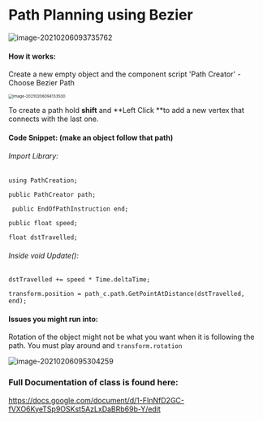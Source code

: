 # Path Planning using Bezier



![image-20210206093735762](image-20210206093735762.png)



#### How it works:

Create a new empty object and the component script 'Path Creator' - Choose Bezier Path

<img src="C:\Users\jojo\AppData\Roaming\Typora\typora-user-images\image-20210206094133530.png" alt="image-20210206094133530" style="zoom:55%;" />

To create a path hold **shift** and **Left Click **to add a new vertex that connects with the last one.

#### Code Snippet: (make an object follow that path)

###### Import Library:

`using PathCreation;`

`public PathCreator path;` 

`  public EndOfPathInstruction end; `

`public float speed;`

`float dstTravelled;`

###### Inside void Update():

`dstTravelled += speed * Time.deltaTime; `

`transform.position = path_c.path.GetPointAtDistance(dstTravelled, end);`

#### Issues you might run into:

Rotation of the object might not be what you want when it is following the path. You must play around and `transform.rotation` 

![image-20210206095304259](C:\Users\jojo\AppData\Roaming\Typora\typora-user-images\image-20210206095304259.png)

### Full Documentation of class is found here:

https://docs.google.com/document/d/1-FInNfD2GC-fVXO6KyeTSp9OSKst5AzLxDaBRb69b-Y/edit


